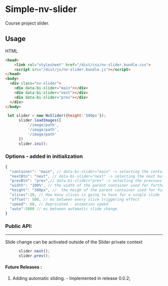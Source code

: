 # Simple-nv-slider
Course project slider.

## Usage
HTML
```html
<head>
    <link rel="stylesheet" href="/dist/css/nv-slider.bundle.css">
    <script src="/dist/js/nv-slider.bundle.js"></script>
</head>
<body>
  <div class="nv-slider">
    <div data-bi-slider="main"></div>
    <div data-bi-slider="next"></div>
    <div data-bi-slider="prev"></div>
  </div>
</body>  
```
```javascript
 let slider = new NvSlider({height:'500px'});
      slider.loadImages([
          '/image/path',
          '/image/path',
          '/image/path'
      ])
      slider.ini();
```

### Options - added in initialization
```javascript
{
  "container": "main", // data-bi-slider="main" -> selecting the container HTML Node
  "nextBtn": "next", // data-bi-slider="next" -> selecting the next button HTML Node
  "prevBtn": "prev",// data-bi-slider="prev" -> selecting the previous button HTML Node
  "width": "100%", // the width of the parent container used for further calculations and styling
  "height": "300px", //  the heigh of the parent container used for further calculations and styling
  "slices":10, // How many slices is going to have for a single slide 
  "offset": 500, // ms between every slice triggering effect
  "speed": 60, // Depricated - animation speed
  "auto":5000 // ms between automatic slide change
}

```

### Public API:
*******
Slide change can be activated outside of the Slider private context
```javascript
      slider.next();
      slider.prev(); 
```

#### Future Releases : 
1. Adding automatic sliding. - Implemented in release 0.0.2;






